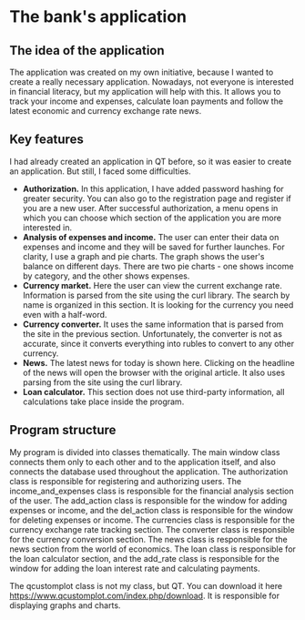 # The bank's application 

## The idea of the application 
The application was created on my own initiative, because I wanted to create a really necessary application. Nowadays, not everyone is interested in financial literacy, but my application will help with this. It allows you to track your income and expenses, calculate loan payments and follow the latest economic and currency exchange rate news.

## **Key features**
I had already created an application in QT before, so it was easier to create an application. But still, I faced some difficulties.
- **Authorization.** In this application, I have added password hashing for greater security. You can also go to the registration page and register if you are a new user. After successful authorization, a menu opens in which you can choose which section of the application you are more interested in.
- **Analysis of expenses and income.** The user can enter their data on expenses and income and they will be saved for further launches. For clarity, I use a graph and pie charts. The graph shows the user's balance on different days. There are two pie charts - one shows income by category, and the other shows expenses.
- **Currency market.** Here the user can view the current exchange rate. Information is parsed from the site using the curl library. The search by name is organized in this section. It is looking for the currency you need even with a half-word.
- **Currency converter.** It uses the same information that is parsed from the site in the previous section. Unfortunately, the converter is not as accurate, since it converts everything into rubles to convert to any other currency.
- **News.** The latest news for today is shown here. Clicking on the headline of the news will open the browser with the original article. It also uses parsing from the site using the curl library.
- **Loan calculator.** This section does not use third-party information, all calculations take place inside the program.

## Program structure
My program is divided into classes thematically. The main window class connects them only to each other and to the application itself, and also connects the database used throughout the application.
The authorization class is responsible for registering and authorizing users. The income_and_expenses class is responsible for the financial analysis section of the user. The add_action class is responsible for the window for adding expenses or income, and the del_action class is responsible for the window for deleting expenses or income. The currencies class is responsible for the currency exchange rate tracking section. The converter class is responsible for the currency conversion section. The news class is responsible for the news section from the world of economics. The loan class is responsible for the loan calculator section, and the add_rate class is responsible for the window for adding the loan interest rate and calculating payments.

The qcustomplot class is not my class, but QT. You can download it here https://www.qcustomplot.com/index.php/download. It is responsible for displaying graphs and charts.
